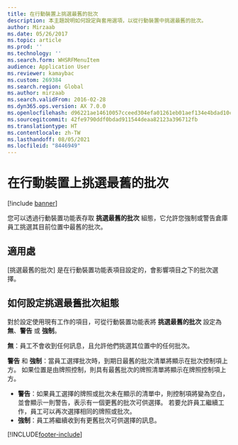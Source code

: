 ```yaml
---
title: 在行動裝置上挑選最舊的批次
description: 本主題說明如何設定與套用選項，以從行動裝置中挑選最舊的批次。
author: Mirzaab
ms.date: 05/26/2017
ms.topic: article
ms.prod: ''
ms.technology: ''
ms.search.form: WHSRFMenuItem
audience: Application User
ms.reviewer: kamaybac
ms.custom: 269384
ms.search.region: Global
ms.author: mirzaab
ms.search.validFrom: 2016-02-28
ms.dyn365.ops.version: AX 7.0.0
ms.openlocfilehash: d96221ae14610057cceed304efa01261eb01aef134e4bdad10ccd0386bd52cf9
ms.sourcegitcommit: 42fe9790ddf0bdad911544deaa82123a396712fb
ms.translationtype: HT
ms.contentlocale: zh-TW
ms.lasthandoff: 08/05/2021
ms.locfileid: "8446949"
---
```

# <a name="pick-oldest-batch-on-a-mobile-device"></a>在行動裝置上挑選最舊的批次

[!include [banner](../includes/banner.md)]

您可以透過行動裝置功能表存取 **挑選最舊的批次** 組態，它允許您強制或警告倉庫員工挑選其目前位置中最舊的批次。  

## <a name="where-it-applies"></a>適用處
[挑選最舊的批次] 是在行動裝置功能表項目設定的，會影響項目之下的批次選擇。

## <a name="how-to-set-up-the-configuration-for-pick-oldest-batch"></a>如何設定挑選最舊批次組態 
對於設定使用現有工作的項目，可從行動裝置功能表將 **挑選最舊的批次** 設定為 **無**、**警告** 或 **強制**。

**無**：員工不會收到任何訊息，且允許他們挑選其位置中的任何批次。

**警告** 和 **強制**：當員工選擇批次時，到期日最舊的批次清單將顯示在批次控制項上方。 如果位置是由牌照控制，則具有最舊批次的牌照清單將顯示在牌照控制項上方。 
-   **警告**：如果員工選擇的牌照或批次未在顯示的清單中，則控制項將變為空白，並會顯示一則警告，表示有一個更舊的批次可供選擇。 若要允許員工繼續工作，員工可以再次選擇相同的牌照或批次。  
-   **強制**：員工將繼續收到有更舊批次可供選擇的訊息。


[!INCLUDE[footer-include](../../includes/footer-banner.md)]